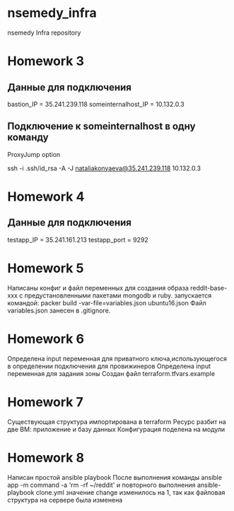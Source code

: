 # nsemedy_infra
nsemedy Infra repository

# Homework 3
## Данные для подключения

bastion_IP = 35.241.239.118
someinternalhost_IP = 10.132.0.3

## Подключение к someinternalhost в одну команду
ProxyJump option

ssh -i .ssh/id_rsa -A -J nataliakonyaeva@35.241.239.118 10.132.0.3

# Homework 4
## Данные для подключения
testapp_IP = 35.241.161.213
testapp_port = 9292

# Homework 5
Написаны конфиг и файл переменных для создания образа reddit-base-xxx с предустановленными пакетами mongodb и ruby. запускается командой:
packer build -var-file=variables.json ubuntu16.json
Файл variables.json занесен в .gitignore.

# Homework 6
Определена input переменная для приватного ключа,использующегося в определении подключения для
провижинеров
Определена input переменная для задания зоны
Создан файл terraform.tfvars.example

# Homework 7
Существующая структура импортирована в terraform
Ресурс разбит на две ВМ: приложение и базу данных
Конфигурация поделена на модули

# Homework 8
Написан простой ansible playbook
После выполнения команды 
ansible app -m command -a 'rm -rf ~/reddit'
и повторного выполнения ansible-playbook clone.yml значение change изменилось на 1, так как файловая структура на сервере была изменена